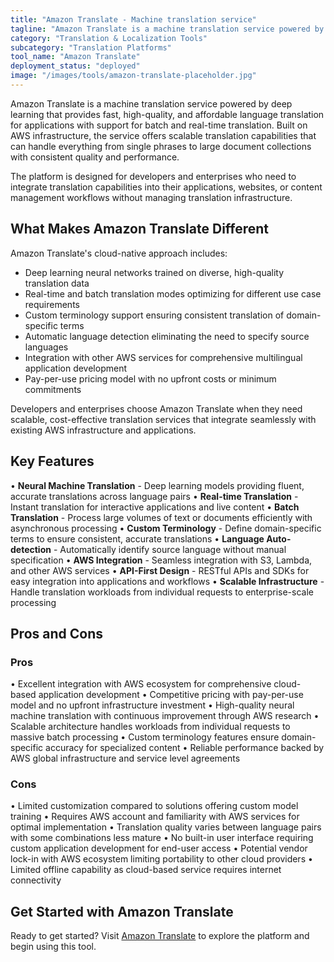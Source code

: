 ```yaml
---
title: "Amazon Translate - Machine translation service"
tagline: "Amazon Translate is a machine translation service powered by deep learning that provides fast, high-quality, and affordable language translation for applications with support for batch and real-time translation..."
category: "Translation & Localization Tools"
subcategory: "Translation Platforms"
tool_name: "Amazon Translate"
deployment_status: "deployed"
image: "/images/tools/amazon-translate-placeholder.jpg"
---
```


Amazon Translate is a machine translation service powered by deep learning that provides fast, high-quality, and affordable language translation for applications with support for batch and real-time translation. Built on AWS infrastructure, the service offers scalable translation capabilities that can handle everything from single phrases to large document collections with consistent quality and performance.

The platform is designed for developers and enterprises who need to integrate translation capabilities into their applications, websites, or content management workflows without managing translation infrastructure.

## What Makes Amazon Translate Different

Amazon Translate's cloud-native approach includes:
- Deep learning neural networks trained on diverse, high-quality translation data
- Real-time and batch translation modes optimizing for different use case requirements
- Custom terminology support ensuring consistent translation of domain-specific terms
- Automatic language detection eliminating the need to specify source languages
- Integration with other AWS services for comprehensive multilingual application development
- Pay-per-use pricing model with no upfront costs or minimum commitments

Developers and enterprises choose Amazon Translate when they need scalable, cost-effective translation services that integrate seamlessly with existing AWS infrastructure and applications.

## Key Features

• **Neural Machine Translation** - Deep learning models providing fluent, accurate translations across language pairs
• **Real-time Translation** - Instant translation for interactive applications and live content
• **Batch Translation** - Process large volumes of text or documents efficiently with asynchronous processing
• **Custom Terminology** - Define domain-specific terms to ensure consistent, accurate translations
• **Language Auto-detection** - Automatically identify source language without manual specification
• **AWS Integration** - Seamless integration with S3, Lambda, and other AWS services
• **API-First Design** - RESTful APIs and SDKs for easy integration into applications and workflows
• **Scalable Infrastructure** - Handle translation workloads from individual requests to enterprise-scale processing

## Pros and Cons

### Pros
• Excellent integration with AWS ecosystem for comprehensive cloud-based application development
• Competitive pricing with pay-per-use model and no upfront infrastructure investment
• High-quality neural machine translation with continuous improvement through AWS research
• Scalable architecture handles workloads from individual requests to massive batch processing
• Custom terminology features ensure domain-specific accuracy for specialized content
• Reliable performance backed by AWS global infrastructure and service level agreements

### Cons
• Limited customization compared to solutions offering custom model training
• Requires AWS account and familiarity with AWS services for optimal implementation
• Translation quality varies between language pairs with some combinations less mature
• No built-in user interface requiring custom application development for end-user access
• Potential vendor lock-in with AWS ecosystem limiting portability to other cloud providers
• Limited offline capability as cloud-based service requires internet connectivity

## Get Started with Amazon Translate

Ready to get started? Visit [Amazon Translate](https://aws.amazon.com/translate/) to explore the platform and begin using this tool.